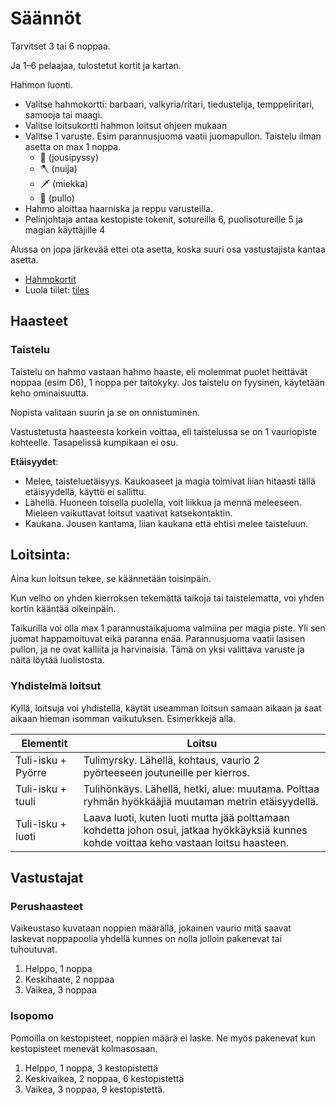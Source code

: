 # Säännöt

Tarvitset 3 tai 6 noppaa.

Ja 1–6 pelaajaa, tulostetut kortit ja kartan.

Hahmon luonti.

- Valitse hahmokortti: barbaari, valkyria/ritari, tiedustelija, temppeliritari, samooja tai maagi.
- Valitse loitsukortti hahmon loitsut ohjeen mukaan
- Valitse 1 varuste. Esim parannusjuoma vaatii juomapullon. Taistelu ilman asetta on max 1 noppa.
  - 🏹 (jousipyssy)
  - 🪓 (nuija)
  - 🗡️ (miekka)
  - 🍾 (pullo)
- Hahmo aloittaa haarniska ja reppu varusteilla.
- Pelinjohtaja antaa kestopiste tokenit, sotureilla 6, puolisotureille 5 ja magian käyttäjille 4

Alussa on jopa järkevää ettei ota asetta, koska suuri osa vastustajista kantaa asetta. 

- [Hahmokortit](./HahmotFemale.pdf)
- Luola tiilet: [tiles](./tiles.pdf)

## Haasteet

### Taistelu

Taistelu on hahmo vastaan hahmo haaste, eli molemmat puolet heittävät noppaa (esim D6), 1 noppa per taitokyky. Jos taistelu on fyysinen, käytetään keho ominaisuutta.

Nopista valitaan suurin ja se on onnistuminen.

Vastustetusta haasteesta korkein voittaa, eli taistelussa se on 1 vauriopiste kohteelle. Tasapelissä kumpikaan ei osu.

**Etäisyydet**:

* Melee, taisteluetäisyys. Kaukoaseet ja magia toimivat liian hitaasti tällä etäisyydellä, käyttö ei sallittu.
* Lähellä. Huoneen toisella puolella, voit liikkua ja mennä meleeseen. Mieleen vaikuttavat loitsut vaativat katsekontaktin.
* Kaukana. Jousen kantama, liian kaukana että ehtisi melee taisteluun.

## Loitsinta:

Aina kun loitsun tekee, se käännetään toisinpäin.

Kun velho on yhden kierroksen tekemättä taikoja tai taistelematta, voi yhden kortin kääntää oikeinpäin.

Taikurilla voi olla max 1 parannustaikajuoma valmiina per magia piste. Yli sen juomat happamoituvat eikä paranna enää. Parannusjuoma vaatii lasisen pullon, ja ne ovat kalliita ja harvinaisia. Tämä on yksi valittava varuste ja näitä löytää luolistosta. 

### Yhdistelmä loitsut

Kyllä, loitsuja voi yhdistellä, käytät useamman loitsun samaan aikaan ja saat aikaan hieman isomman vaikutuksen. Esimerkkejä alla.

| **Elementit**      | **Loitsu**                                                   |
| ------------------ | ------------------------------------------------------------ |
| Tuli-isku + Pyörre | Tulimyrsky. Lähellä, kohtaus, vaurio 2 pyörteeseen  joutuneille per kierros. |
| Tuli-isku + tuuli  | Tulihönkäys. Lähellä, hetki, alue: muutama. Polttaa ryhmän  hyökkääjiä muutaman metrin etäisyydellä. |
| Tuli-isku + luoti  | Laava luoti, kuten luoti mutta jää polttamaan  kohdetta johon osui, jatkaa hyökkäyksiä kunnes kohde voittaa keho vastaan  loitsu haasteen. |

## Vastustajat

### Perushaasteet

Vaikeustaso kuvataan noppien määrällä, jokainen vaurio mitä saavat laskevat noppapoolia yhdellä kunnes on nolla jolloin pakenevat tai tuhoutuvat.

1. Helppo, 1 noppa
2. Keskihaate, 2 noppaa
3. Vaikea, 3 noppaa

### Isopomo

Pomoilla on kestopisteet, noppien määrä ei laske. Ne myös pakenevat kun kestopisteet menevät kolmasosaan.

1. Helppo, 1 noppa, 3 kestopistettä
2. Keskivaikea, 2 noppaa, 6 kestopistettä
3. Vaikea, 3 noppaa, 9 kestopistettä.







